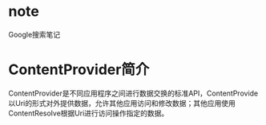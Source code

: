 # note
Google搜索笔记

# ContentProvider简介
ContentProvider是不同应用程序之间进行数据交换的标准API，ContentProvide以Uri的形式对外提供数据，允许其他应用访问和修改数据；其他应用使用ContentResolve根据Uri进行访问操作指定的数据。
